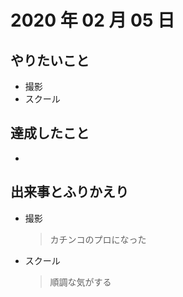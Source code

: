 # 2020 年 02 月 05 日

## やりたいこと

- 撮影
- スクール

## 達成したこと

-

## 出来事とふりかえり

- 撮影
  > カチンコのプロになった
- スクール
  > 順調な気がする
